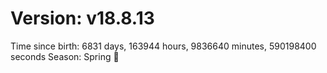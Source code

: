 # Version: v18.8.13
Time since birth: 6831 days, 163944 hours, 9836640 minutes, 590198400 seconds
Season: Spring 🌸
